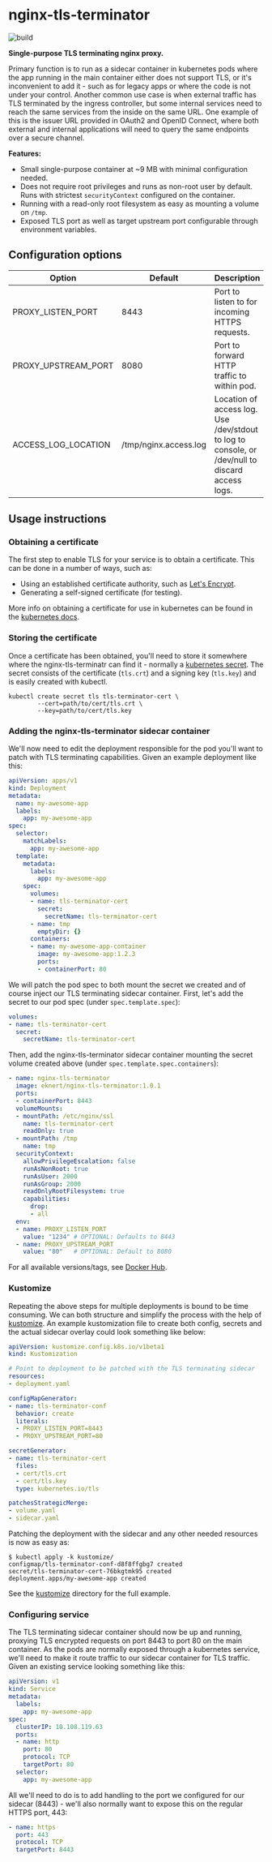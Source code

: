 # nginx-tls-terminator

![build](https://github.com/anderseknert/nginx-tls-terminator/workflows/build/badge.svg)

**Single-purpose TLS terminating nginx proxy.**

Primary function is to run as a sidecar container in kubernetes pods where the app running in the main container either does not support TLS, or it's inconvenient to add it - such as for legacy apps or where the code is not under your control. Another common use case is when external traffic has TLS terminated by the ingress controller, but some internal services need to reach the same services from the inside on the same URL. One example of this is the issuer URL provided in OAuth2 and OpenID Connect, where both external and internal applications will need to query the same endpoints over a secure channel.

**Features:**
* Small single-purpose container at ~9 MB with minimal configuration needed.
* Does not require root privileges and runs as non-root user by default. Runs with strictest `securityContext` configured on the container.
* Running with a read-only root filesystem as easy as mounting a volume on `/tmp`.
* Exposed TLS port as well as target upstream port configurable through environment variables.

## Configuration options

| Option              | Default               | Description                                                                                     |
|---------------------|-----------------------|-------------------------------------------------------------------------------------------------|
| PROXY_LISTEN_PORT   | 8443                  | Port to listen to for incoming HTTPS requests.                                                  |
| PROXY_UPSTREAM_PORT | 8080                  | Port to forward HTTP traffic to within pod.                                                     |
| ACCESS_LOG_LOCATION | /tmp/nginx.access.log | Location of access log. Use /dev/stdout to log to console, or /dev/null to discard access logs. |

## Usage instructions

### Obtaining a certificate

The first step to enable TLS for your service is to obtain a certificate. This can be done in a number of ways, such as:

* Using an established certificate authority, such as [Let's Encrypt](https://letsencrypt.org/).
* Generating a self-signed certificate (for testing).

More info on obtaining a certificate for use in kubernetes can be found in the [kubernetes docs](https://kubernetes.io/docs/tasks/tls/managing-tls-in-a-cluster/).

### Storing the certificate

Once a certificate has been obtained, you'll need to store it somewhere where the nginx-tls-terminatr can find it - normally a [kubernetes secret](https://kubernetes.io/docs/concepts/configuration/secret/). The secret consists of the certificate (`tls.crt`) and a signing key (`tls.key`) and is easily created with kubectl.

```shell
kubectl create secret tls tls-terminator-cert \
        --cert=path/to/cert/tls.crt \
        --key=path/to/cert/tls.key
```

### Adding the nginx-tls-terminator sidecar container

We'll now need to edit the deployment responsible for the pod you'll want to patch with TLS terminating capabilities. Given an example deployment like this:

```yaml
apiVersion: apps/v1
kind: Deployment
metadata:
  name: my-awesome-app
  labels:
    app: my-awesome-app
spec:
  selector:
    matchLabels:
      app: my-awesome-app
  template:
    metadata:
      labels:
        app: my-awesome-app
    spec:
      volumes:
      - name: tls-terminator-cert
        secret:
          secretName: tls-terminator-cert
      - name: tmp
        emptyDir: {}
      containers:
      - name: my-awesome-app-container
        image: my-awesome-app:1.2.3
        ports:
        - containerPort: 80
```

We will patch the pod spec to both mount the secret we created and of course inject our TLS terminating sidecar container. First, let's add the secret to our pod spec (under `spec.template.spec`):

```yaml
volumes:
- name: tls-terminator-cert
  secret:
    secretName: tls-terminator-cert
```
Then, add the nginx-tls-terminator sidecar container mounting the secret volume created above (under `spec.template.spec.containers`):

```yaml
- name: nginx-tls-terminator
  image: eknert/nginx-tls-terminator:1.0.1
  ports:
  - containerPort: 8443
  volumeMounts:
  - mountPath: /etc/nginx/ssl
    name: tls-terminator-cert
    readOnly: true
  - mountPath: /tmp
    name: tmp
  securityContext:
    allowPrivilegeEscalation: false
    runAsNonRoot: true
    runAsUser: 2000
    runAsGroup: 2000
    readOnlyRootFilesystem: true
    capabilities:
      drop:
      - all
  env:
  - name: PROXY_LISTEN_PORT
    value: "1234" # OPTIONAL: Defaults to 8443
  - name: PROXY_UPSTREAM_PORT
    value: "80"   # OPTIONAL: Default to 8080
```

For all available versions/tags, see [Docker Hub](https://hub.docker.com/r/eknert/nginx-tls-terminator).

### Kustomize

Repeating the above steps for multiple deployments is bound to be time consuming. We can both structure and simplify the process with the help of [kustomize](https://kustomize.io/). An example kustomization file to create both config, secrets and the actual sidecar overlay could look something like below:

```yaml
apiVersion: kustomize.config.k8s.io/v1beta1
kind: Kustomization

# Point to deployment to be patched with the TLS terminating sidecar
resources:
- deployment.yaml

configMapGenerator:
- name: tls-terminator-conf
  behavior: create
  literals:
  - PROXY_LISTEN_PORT=8443
  - PROXY_UPSTREAM_PORT=80

secretGenerator:
- name: tls-terminator-cert
  files:
  - cert/tls.crt
  - cert/tls.key
  type: kubernetes.io/tls

patchesStrategicMerge:
- volume.yaml
- sidecar.yaml
```

Patching the deployment with the sidecar and any other needed resources is now as easy as:

```shell
$ kubectl apply -k kustomize/
configmap/tls-terminator-conf-d8f8ffgbg7 created
secret/tls-terminator-cert-76bkgtmk95 created
deployment.apps/my-awesome-app created
```

See the [kustomize](kustomize/) directory for the full example.

### Configuring service

The TLS terminating sidecar container should now be up and running, proxying TLS encrypted requests on port 8443 to port 80 on the main container. As the pods are normally exposed through a kubernetes service, we'll need to make it route traffic to our sidecar container for TLS traffic. Given an existing service looking something like this:

```yaml
apiVersion: v1
kind: Service
metadata:
  labels:
    app: my-awesome-app
spec:
  clusterIP: 10.108.119.63
  ports:
  - name: http
    port: 80
    protocol: TCP
    targetPort: 80
  selector:
    app: my-awesome-app
```

All we'll need to do is to add handling to the port we configured for our sidecar (8443) - we'll also normally want to expose this on the regular HTTPS port, 443:

```yaml
- name: https
  port: 443
  protocol: TCP
  targetPort: 8443
```
